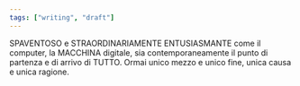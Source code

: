 ```yaml
---
tags: ["writing", "draft"]
---
```

SPAVENTOSO e STRAORDINARIAMENTE ENTUSIASMANTE come il computer, la MACCHINA digitale, sia contemporaneamente il punto di partenza e di arrivo di TUTTO. Ormai unico mezzo e unico fine, unica causa e unica ragione.